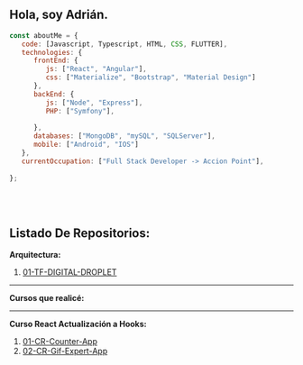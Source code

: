  ## Hola, soy Adrián.

```javascript
const aboutMe = {
   code: [Javascript, Typescript, HTML, CSS, FLUTTER],
   technologies: {
      frontEnd: {
         js: ["React", "Angular"],
         css: ["Materialize", "Bootstrap", "Material Design"]
      },
      backEnd: {
         js: ["Node", "Express"],
         PHP: ["Symfony"],
         
      },
      databases: ["MongoDB", "mySQL", "SQLServer"],
      mobile: ["Android", "IOS"]
   },
   currentOccupation: ["Full Stack Developer -> Accion Point"],
   
};
```
</br></br>

## Listado De Repositorios:

**Arquitectura:**

 1.  [01-TF-DIGITAL-DROPLET](https://github.com/nairdadev/01-TF-DIGITAL-DROPLET) 
 ________ 
**Cursos que realicé:**
 ________
**Curso React Actualización a Hooks:**

 1.  [01-CR-Counter-App](https://github.com/nairdadev/01-CR-Counter-App) 
 2.  [02-CR-Gif-Expert-App](https://github.com/nairdadev/02-CR-Gif-Expert-App) 

